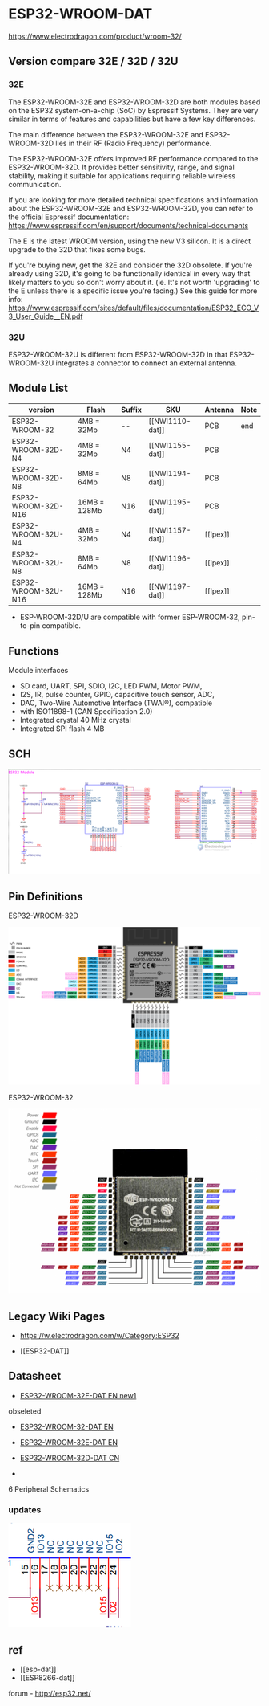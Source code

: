 

# ESP32-WROOM-DAT


https://www.electrodragon.com/product/wroom-32/

## Version compare 32E / 32D / 32U

### 32E 
The ESP32-WROOM-32E and ESP32-WROOM-32D are both modules based on the ESP32 system-on-a-chip (SoC) by Espressif Systems. They are very similar in terms of features and capabilities but have a few key differences.

The main difference between the ESP32-WROOM-32E and ESP32-WROOM-32D lies in their RF (Radio Frequency) performance.

The ESP32-WROOM-32E offers improved RF performance compared to the ESP32-WROOM-32D. It provides better sensitivity, range, and signal stability, making it suitable for applications requiring reliable wireless communication.

If you are looking for more detailed technical specifications and information about the ESP32-WROOM-32E and ESP32-WROOM-32D, you can refer to the official Espressif documentation:
https://www.espressif.com/en/support/documents/technical-documents

The E is the latest WROOM version, using the new V3 silicon. It is a direct upgrade to the 32D that fixes some bugs.

If you're buying new, get the 32E and consider the 32D obsolete. If you're already using 32D, it's going to be functionally identical in every way that likely matters to you so don't worry about it. (ie. It's not worth 'upgrading' to the E unless there is a specific issue you're facing.) See this guide for more info: https://www.espressif.com/sites/default/files/documentation/ESP32_ECO_V3_User_Guide__EN.pdf

### 32U 
ESP32-WROOM-32U is different from ESP32-WROOM-32D in that ESP32-WROOM-32U integrates a connector to connect an external antenna. 



## Module List 

| version             | Flash        | Suffix | SKU             | Antenna  | Note |
| ------------------- | ------------ | ------ | --------------- | -------- | ---- |
| ESP32-WROOM-32      | 4MB = 32Mb   | --     | [[NWI1110-dat]] | PCB      | end  |
| ESP32-WROOM-32D-N4  | 4MB = 32Mb   | N4     | [[NWI1155-dat]] | PCB      |      |
| ESP32-WROOM-32D-N8  | 8MB = 64Mb   | N8     | [[NWI1194-dat]] | PCB      |      |
| ESP32-WROOM-32D-N16 | 16MB = 128Mb | N16    | [[NWI1195-dat]] | PCB      |      |
| ESP32-WROOM-32U-N4  | 4MB = 32Mb   | N4     | [[NWI1157-dat]] | [[Ipex]] |      |
| ESP32-WROOM-32U-N8  | 8MB = 64Mb   | N8     | [[NWI1196-dat]] | [[Ipex]] |      |
| ESP32-WROOM-32U-N16 | 16MB = 128Mb | N16    | [[NWI1197-dat]] | [[Ipex]] |      |

- ESP-WROOM-32D/U are compatible with former ESP-WROOM-32, pin-to-pin compatible.




## Functions 

Module interfaces
- SD card, UART, SPI, SDIO, I2C, LED PWM, Motor PWM,
- I2S, IR, pulse counter, GPIO, capacitive touch sensor, ADC,
- DAC, Two-Wire Automotive Interface (TWAI®), compatible
- with ISO11898-1 (CAN Specification 2.0)
- Integrated crystal 40 MHz crystal
- Integrated SPI flash 4 MB



## SCH

![](14-36-18-09-08-2023.png)

## Pin Definitions 

ESP32-WROOM-32D

![](2023-09-26-15-11-35.png)

ESP32-WROOM-32

![](2023-10-25-16-50-18.png)

## Legacy Wiki Pages 

- https://w.electrodragon.com/w/Category:ESP32


- [[ESP32-DAT]]

## Datasheet 

- [ESP32-WROOM-32E-DAT EN new1](https://www.espressif.com.cn/sites/default/files/documentation/esp32-wroom-32e_esp32-wroom-32ue_datasheet_en.pdf)

obseleted 
- [ESP32-WROOM-32-DAT EN](https://www.espressif.com.cn/sites/default/files/documentation/esp32-wroom-32_datasheet_en.pdf)

- [ESP32-WROOM-32E-DAT EN](https://www.espressif.com/sites/default/files/documentation/esp32-wroom-32e_esp32-wroom-32ue_datasheet_en.pdf)

- [ESP32-WROOM-32D-DAT CN](https://www.espressif.com/sites/default/files/documentation/esp32-wroom-32d_esp32-wroom-32u_datasheet_cn.pdf)
- 
6 Peripheral Schematics

### updates 

![](11-27-01-08-02-2023.png)





## ref 

- [[esp-dat]]
- [[ESP8266-dat]]


forum - http://esp32.net/

